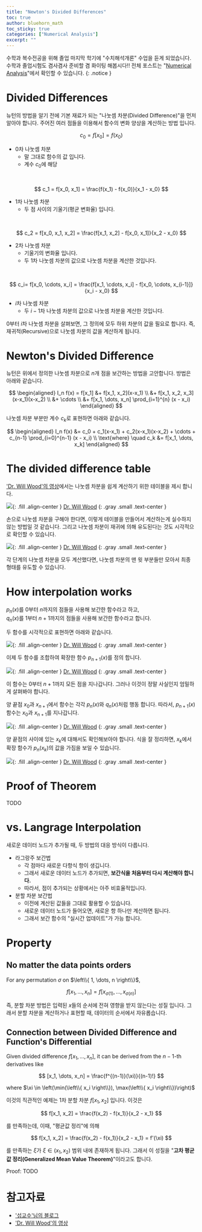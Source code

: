 ```yaml
---
title: "Newton's Divided Differences"
toc: true
author: bluehorn_math
toc_sticky: true
categories: ["Numerical Analysis"]
excerpt: ""
---
```


수학과 복수전공을 위해 졸업 마지막 학기에 "수치해석개론" 수업을 듣게 되었습니다. 수학과 졸업시험도 겸사겸사 준비할 겸 화이팅 해봅시다!! 전체 포스트는 "[Numerical Analysis](/categories/numerical-analysis)"에서 확인할 수 있습니다.
{: .notice }

# Divided Differences

뉴턴의 방법을 알기 전에 기본 재료가 되는 "나눗셈 차분(Divided Difference)"을 먼저 알아야 합니다. 주어진 여러 점들을 이용해서 함수의 변화 양상을 계산하는 방법 입니다.

$$
c_0 = f[x_0] = f(x_0)
$$

- 0차 나눗셈 차분
  - 말 그대로 함수의 값 입니다.
  - 계수 $c_0$에 해당

<br/>

$$
c_1 = f[x_0, x_1] = \frac{f(x_1) - f(x_0)}{x_1 - x_0}
$$

- 1차 나눗셈 차분
  - 두 점 사이의 기울기(평균 변화율) 입니다.

<br/>

$$
c_2 = f[x_0, x_1, x_2] = \frac{f[x_1, x_2] - f[x_0, x_1]}{x_2 - x_0}
$$

- 2차 나눗셈 차분
  - 기울기의 변화율 입니다.
  - 두 1차 나눗셈 차분의 값으로 나눗셈 차분을 계산한 것입니다.

<br/>

$$
c_i= f[x_0, \cdots, x_i] = \frac{f[x_1, \cdots, x_i] - f[x_0, \cdots, x_{i-1}]}{x_i - x_0}
$$

- $i$차 나눗셈 차분
  - 두 $i-1$차 나눗셈 차분의 값으로 나눗셈 차분을 계산한 것입니다.

0부터 $i$차 나눗셈 차분을 살펴보면, 그 정의에 모두 하위 차분의 값을 필요로 합니다. 즉, 재귀적(Recursive)으로 나눗셈 차분의 값을 계산하게 됩니다.

# Newton's Divided Difference

뉴턴은 위에서 정의한 나눗셈 차분으로 $n$개 점을 보간하는 방법을 고안합니다. 방법은 아래와 같습니다.

$$
\begin{aligned}
I_n f(x) =
f[x_1] &+ f[x_1, x_2](x-x_1) \\
&+ f[x_1, x_2, x_3](x-x_1)(x-x_2) \\
&+ \cdots \\
&+ f[x_1, \dots, x_n] \prod_{i=1}^{n} (x - x_i)
\end{aligned}
$$

나눗셈 차분 부분만 계수 $c_k$로 표현하면 아래와 같습니다.

$$
\begin{aligned}
I_n f(x) &= c_0 + c_1(x-x_1) + c_2(x-x_1)(x-x_2) + \cdots + c_{n-1} \prod_{i=0}^{n-1} (x - x_i) \\
\text{where} \quad c_k &= f[x_1, \dots, x_k]
\end{aligned}
$$

# The divided difference table

['Dr. Will Wood'의 영상](https://www.youtube.com/watch?v=S7QIU0i1qLE)에서는 나눗셈 차분을 쉽게 계산하기 위한 테이블을 제시 합니다.

![](/images/mathematics/numerical-analysis/the-divided-difference-table-1.png){: .fill .align-center }
[Dr. Will Wood](https://www.youtube.com/watch?v=S7QIU0i1qLE)
{: .gray .small .text-center }

손으로 나눗셈 차분을 구해야 한다면, 이렇게 테이블을 만들어서 계산하는게 실수하지 않는 방법일 것 같습니다. 그리고 나눗셈 차분이 재귀에 의해 유도된다는 것도 시각적으로 확인할 수 있습니다.

![](/images/mathematics/numerical-analysis/the-divided-difference-table-2.png){: .fill .align-center }
[Dr. Will Wood](https://www.youtube.com/watch?v=S7QIU0i1qLE)
{: .gray .small .text-center }

각 단계의 나눗셈 차분을 모두 계산했다면, 나눗셈 차분의 맨 윗 부분들만 모아서 최종 형태를 유도할 수 있습니다.

# How interpolation works

$p_n(x)$를 $0$부터 $n$까지의 점들을 사용해 보간한 함수라고 하고,<br/>
$q_n(x)$를 $1$부터 $n+1$까지의 점들을 사용해 보간한 함수라고 합니다.

두 함수를 시각적으로 표현하면 아래와 같습니다.

![](/images/mathematics/numerical-analysis/newton-interpolation-works-1.jpeg){: .fill .align-center }
[Dr. Will Wood](https://www.youtube.com/watch?v=S7QIU0i1qLE)
{: .gray .small .text-center }

이제 두 함수를 조합하여 확장한 함수 $p_{n+1}(x)$를 정의 합니다.

![](/images/mathematics/numerical-analysis/newton-interpolation-works-2.png){: .fill .align-center }
[Dr. Will Wood](https://www.youtube.com/watch?v=S7QIU0i1qLE)
{: .gray .small .text-center }

이 함수는 $0$부터 $n+1$까지 모든 점을 지나갑니다. 그러나 이것이 정말 사실인지 엄밀하게 살펴봐야 합니다.

양 끝점 $x_0$과 $x_{n+1}$에서 함수는 각각 $p_n(x)$와 $q_n(x)$처럼 행동 합니다. 따라서, $p_{n+1}(x)$ 함수는 $x_0$과 $x_{n+1}$를 지나갑니다.

![](/images/mathematics/numerical-analysis/newton-interpolation-works-3.png){: .fill .align-center }
[Dr. Will Wood](https://www.youtube.com/watch?v=S7QIU0i1qLE)
{: .gray .small .text-center }

양 끝점의 사이에 있는 $x_k$에 대해서도 확인해보아야 합니다. 식을 잘 정리하면, $x_k$에서 확장 함수가 $p_n(x_k)$의 값을 가짐을 보일 수 있습니다.

![](/images/mathematics/numerical-analysis/newton-interpolation-works-4.png){: .fill .align-center }
[Dr. Will Wood](https://www.youtube.com/watch?v=S7QIU0i1qLE)
{: .gray .small .text-center }


# Proof of Theorem

TODO

# vs. Langrage Interpolation

새로운 데이터 노드가 추가될 때, 두 방법의 대응 방식이 다릅니다.

- 라그랑주 보간법
  - 각 점마다 새로운 다항식 항이 생깁니다.
  - 그래서 새로운 데이터 노드가 추가되면, **보간식을 처음부터 다시 계산해야 합니다.**
  - 따라서, 점이 추가되는 상황에서는 아주 비효율적입니다.
- 분할 차분 보간법
  - 이전에 계산된 값들을 그대로 활용할 수 있습니다.
  - 새로운 데이터 노드가 들어오면, 새로운 항 하나만 계산하면 됩니다.
  - 그래서 보간 함수의 "실시간 업데이트"가 가능 합니다.

# Property

## No matter the data points orders

<div class="theorem" markdown="1">

For any permutation $\sigma$ on $\left\\{ 1, \dots, n \right\\}$,

$$
f[x_1, \dots, x_n] = f[x_{\sigma(1)}, \dots, x_{\sigma(n)}]
$$

</div>

즉, 분할 차분 방법은 입력된 $x$들의 순서에 전혀 영향을 받지 않는다는 성질 입니다. 그래서 분할 차분을 계산하거나 표현할 때, 데이터의 순서에서 자유롭습니다.

## Connection between Divided Difference and Function's Differential

<div class="theorem" markdown="1">

Given divided difference $f[x_1, \dots, x_n]$, it can be derived from the $n-1$-th derivatives like

$$
[x_1, \dots, x_n] = \frac{f^{(n-1)}(\xi)}{(n-1)!}
$$

where $\xi \in \left(\min(\left\\{ x_i \right\\}), \max(\left\\{ x_i \right\\})\right)$

</div>

이것의 직관적인 예제는 1차 분할 차분 $f[x_1, x_2]$ 입니다. 이것은

$$
f[x_1, x_2] = \frac{f(x_2) - f(x_1)}{x_2 - x_1}
$$

를 만족하는데, 이때, "평균값 정리"에 의해

$$
f[x_1, x_2] = \frac{f(x_2) - f(x_1)}{x_2 - x_1} = f'(\xi)
$$

를 만족하는 $\xi$가 $\xi \in (x_1, x_2)$ 범위 내에 존재하게 됩니다. 그래서 이 성질을 "**고차 평균값 정리(Generalized Mean Value Theorem)**"이라고도 합니다.

Proof: TODO

# 참고자료

- ['섭교수'님의 블로그](https://m.blog.naver.com/subprofessor/222587401595)
- ['Dr. Will Wood'의 영상](https://www.youtube.com/watch?v=S7QIU0i1qLE)
